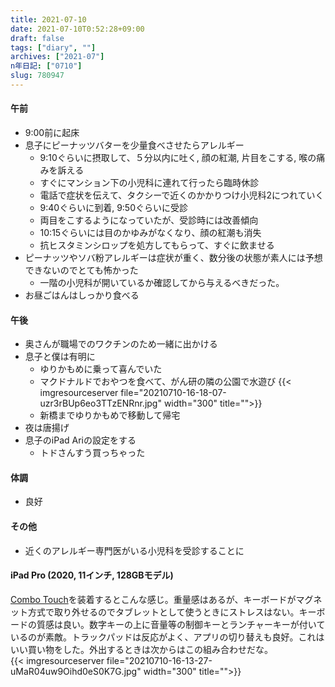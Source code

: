 ```yaml
---
title: 2021-07-10
date: 2021-07-10T0:52:28+09:00
draft: false
tags: ["diary", ""]
archives: ["2021-07"]
n年日記: ["0710"]
slug: 780947
---
```

#### 午前
- 9:00前に起床
- 息子にピーナッツバターを少量食べさせたらアレルギー
  - 9:10ぐらいに摂取して、５分以内に吐く, 顔の紅潮, 片目をこする, 喉の痛みを訴える
  - すぐにマンション下の小児科に連れて行ったら臨時休診
  - 電話で症状を伝えて、タクシーで近くのかかりつけ小児科2につれていく
  - 9:40ぐらいに到着, 9:50ぐらいに受診
  - 両目をこするようになっていたが、受診時には改善傾向
  - 10:15ぐらいには目のかゆみがなくなり、顔の紅潮も消失
  - 抗ヒスタミンシロップを処方してもらって、すぐに飲ませる
- ピーナッツやソバ粉アレルギーは症状が重く、数分後の状態が素人には予想できないのでとても怖かった
  - 一階の小児科が開いているか確認してから与えるべきだった。
- お昼ごはんはしっかり食べる
#### 午後
- 奥さんが職場でのワクチンのため一緒に出かける
- 息子と僕は有明に
  - ゆりかもめに乗って喜んでいた
  - マクドナルドでおやつを食べて、がん研の隣の公園で水遊び
{{< imgresourceserver file="20210710-16-18-07-uzr3rBUp6eo3TTzENRnr.jpg" width="300" title="">}}
  - 新橋までゆりかもめで移動して帰宅
- 夜は唐揚げ
- 息子のiPad Ariの設定をする
  - トドさんすう買っちゃった
#### 体調
- 良好
#### その他
- 近くのアレルギー専門医がいる小児科を受診することに
#### iPad Pro (2020, 11インチ, 128GBモデル)  
[Combo Touch](https://www.logicool.co.jp/ja-jp/products/ipad-keyboards/combo-touch-ipad.html)を装着するとこんな感じ。重量感はあるが、キーボードがマグネット方式で取り外せるのでタブレットとして使うときにストレスはない。キーボードの質感は良い。数字キーの上に音量等の制御キーとランチャーキーが付いているのが素敵。トラックパッドは反応がよく、アプリの切り替えも良好。これはいい買い物をした。外出するときは次からはこの組み合わせだな。  
{{< imgresourceserver file="20210710-16-13-27-uMaR04uw9Oihd0eS0K7G.jpg" width="300" title="">}}
